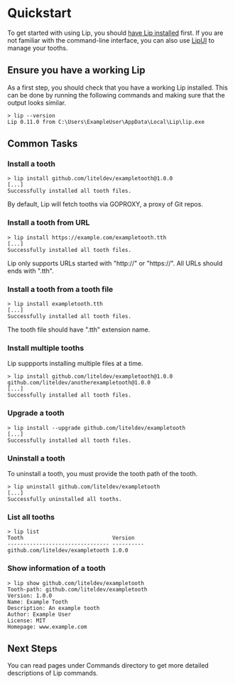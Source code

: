 # Quickstart

To get started with using Lip, you should [have Lip installed](installation.md) first. If you are not familiar with the command-line interface, you can also use [LipUI](lipui_quickstart.md) to manage your tooths.

## Ensure you have a working Lip

As a first step, you should check that you have a working Lip installed. This can be done by running the following commands and making sure that the output looks similar.

```shell
> lip --version
Lip 0.11.0 from C:\Users\ExampleUser\AppData\Local\Lip\lip.exe
```

## Common Tasks

### Install a tooth

```shell
> lip install github.com/liteldev/exampletooth@1.0.0
[...]
Successfully installed all tooth files.
```

By default, Lip will fetch tooths via GOPROXY, a proxy of Git repos.

### Install a tooth from URL

```shell
> lip install https://example.com/exampletooth.tth
[...]
Successfully installed all tooth files.
```

Lip only supports URLs started with "http://" or "https://". All URLs should ends with ".tth".

### Install a tooth from a tooth file

```shell
> lip install exampletooth.tth
[...]
Successfully installed all tooth files.
```

The tooth file should have ".tth" extension name.

### Install multiple tooths

Lip suppports installing multiple files at a time.

```shell
> lip install github.com/liteldev/exampletooth@1.0.0 github.com/liteldev/anotherexampletooth@1.0.0
[...]
Successfully installed all tooth files.
```

### Upgrade a tooth

```shell
> lip install --upgrade github.com/liteldev/exampletooth
[...]
Successfully installed all tooth files.
```

### Uninstall a tooth

To uninstall a tooth, you must provide the tooth path of the tooth.

```shell
> lip uninstall github.com/liteldev/exampletooth
[...]
Successfully uninstalled all tooths.
```

### List all tooths

```shell
> lip list
Tooth                            Version
-------------------------------- ----------
github.com/liteldev/exampletooth 1.0.0
```

### Show information of a tooth

```shell
> lip show github.com/liteldev/exampletooth
Tooth-path: github.com/liteldev/exampletooth
Version: 1.0.0
Name: Example Tooth
Description: An example tooth
Author: Example User
License: MIT
Homepage: www.example.com
```

## Next Steps

You can read pages under Commands directory to get more detailed descriptions of Lip commands.
